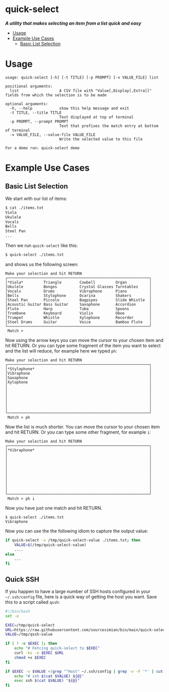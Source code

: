 quick-select  <!-- omit in toc -->
============

***A utility that makes selecting an item from a list quick and easy***

- [Usage](#usage)
- [Example Use Cases](#example-use-cases)
  - [Basic List Selection](#basic-list-selection)

# Usage
```
usage: quick-select [-h] [-t TITLE] [-p PROMPT] [-v VALUE_FILE] list

positional arguments:
  list                  A CSV file with "Value[,Display[,Extra]]" fields from which the selection is to be made

optional arguments:
  -h, --help            show this help message and exit
  -t TITLE, --title TITLE
                        Text displayed at top of terminal
  -p PROMPT, --prompt PROMPT
                        Text that prefixes the match entry at bottom of terminal
  -v VALUE_FILE, --value-file VALUE_FILE
                        Write the selected value to this file

For a demo run: quick-select demo
```

# Example Use Cases
## Basic List Selection
We start with our list of items:
```bash
$ cat ./items.txt
Viola
Ukulele
Vocals
Bells
Steel Pan
...
```

Then we run `quick-select` like this:
```bash
$ quick-select ./items.txt
```

and shows us the following screen:
```
Make your selection and hit RETURN
┌───────────────────────────────────────────────────────────────┐
│*Viola*         Triangle        Cowbell         Organ          │
│Ukulele         Bongos          Crystal Glasses Turntables     │
│Vocals          Drums           Vibraphone      Piano          │
│Bells           Stylophone      Ocarina         Shakers        │
│Steel Pan       Piccolo         Bagpipes        Slide Whistle  │
│Acoustic Guitar Bass Guitar     Saxophone       Accordion      │
│Flute           Harp            Tuba            Spoons         │
│Trombone        Keyboard        Violin          Oboe           │
│Trumpet         Whistle         Xylophone       Recorder       │
│Steel Drums     Guitar          Voice           Bamboo Flute   │
└───────────────────────────────────────────────────────────────┘
 Match >
```

Now using the arrow keys you can move the cursor to your chosen item and hit RETURN.
Or you can type some fragment of the item you want to select and the list will reduce, for example here we typed `ph`:
```
Make your selection and hit RETURN
┌───────────────────────────────────────────────────────────────┐
│*Stylophone*                                                   │
│Vibraphone                                                     │
│Saxophone                                                      │
│Xylophone                                                      │
│                                                               │
│                                                               │
│                                                               │
│                                                               │
│                                                               │
│                                                               │
└───────────────────────────────────────────────────────────────┘
 Match > ph
```

Now the list is much shorter. You can move the cursor to your chosen item and hit RETURN. Or you can type some other fragment, for example `i`:
```
Make your selection and hit RETURN
┌───────────────────────────────────────────────────────────────┐
│*Vibraphone*                                                   │
│                                                               │
│                                                               │
│                                                               │
│                                                               │
│                                                               │
│                                                               │
│                                                               │
│                                                               │
│                                                               │
└───────────────────────────────────────────────────────────────┘
 Match > ph i
```

Now you have just one match and hit RETURN.
```
$ quick-select ./items.txt
Vibraphone
```

Now you can use the the following idiom to capture the output value:
```bash
if quick-select -v /tmp/quick-select-value ./items.txt; then
    VALUE=$(/tmp/quick-select-value)
    ....
else
    ...
fi
```

## Quick SSH
If you happen to have a large number of SSH hosts configured in your `~/.ssh/config` file, here is a quick way of getting the host you want. Save this to a script called `qssh`:
```bash
#!/bin/bash
set -e

EXEC=/tmp/quick-select
URL=https://raw.githubusercontent.com/sourcesimian/bin/main/quick-select
VALUE=/tmp/qssh-value

if [ ! -e $EXEC ]; then
    echo "# Fetcing quick-select to $EXEC"
    curl -ks -o $EXEC $URL
    chmod +x $EXEC
fi

if $EXEC -v $VALUE <(grep "^Host" ~/.ssh/config | grep -v -F '*' | cut -d' ' -f2- | tr ' ' '\n' | cat -s | uniq); then
    echo "# ssh $(cat $VALUE) ${@}"
    exec ssh $(cat $VALUE) "${@}"
fi
```
